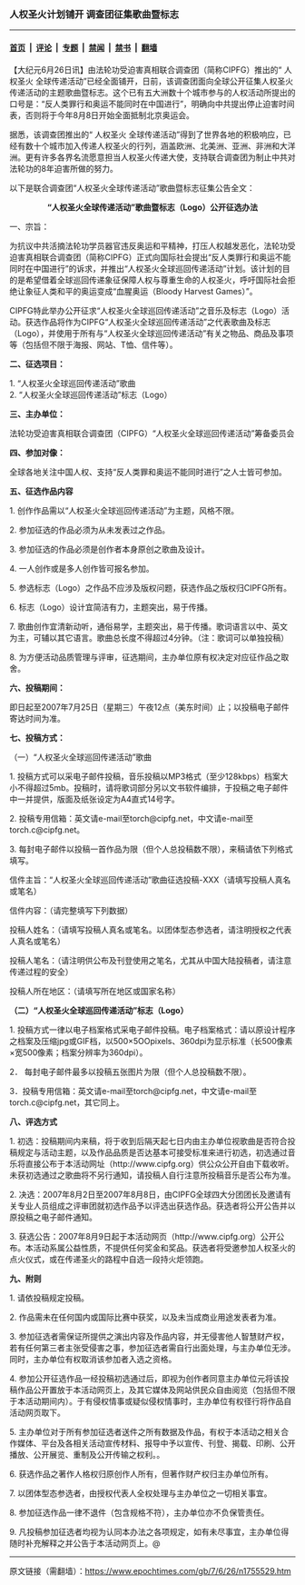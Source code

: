 ### 人权圣火计划铺开 调查团征集歌曲暨标志

---

#### [首页](../../../..?n1755529) &nbsp;|&nbsp; [评论](../../../../../epoch-comment?n1755529) &nbsp;|&nbsp; [专题](../../../../../epoch-special?n1755529) &nbsp;|&nbsp; [禁闻](../../../../../epoch-news?n1755529) &nbsp;|&nbsp; [禁书](../../../../../books?n1755529) &nbsp;|&nbsp; [翻墙](https://github.com/gfw-breaker/nogfw/blob/master/README.md?n1755529)


<div class="post_content" id="artbody" itemprop="articleBody">
 <!-- article content begin -->
 <p>
  【大纪元6月26日讯】由法轮功受迫害真相联合调查团（简称CIPFG）推出的“
  <ok href="https://www.epochtimes.com/gb/tag/%E4%BA%BA%E6%9D%83%E5%9C%A3%E7%81%AB.html">
   人权圣火
  </ok>
  全球传递活动”已经全面铺开，日前，该调查团面向全球公开征集人权圣火传递活动的主题歌曲暨标志。这个已有五大洲数十个城市参与的人权活动所提出的口号是：“反人类罪行和奥运不能同时在中国进行”，明确向中共提出停止迫害时间表，否则将于今年8月8日开始全面抵制北京奥运会。
 </p>
 <p>
  据悉，该调查团推出的“
  <ok href="https://www.epochtimes.com/gb/tag/%E4%BA%BA%E6%9D%83%E5%9C%A3%E7%81%AB.html">
   人权圣火
  </ok>
  全球传递活动”得到了世界各地的积极响应，已经有数十个城市加入传递人权圣火的行列，涵盖欧洲、北美洲、亚洲、非洲和大洋洲。更有许多各界名流愿意担当人权圣火传递大使，支持联合调查团为制止中共对法轮功的8年迫害所做的努力。
 </p>
 <p>
  以下是联合调查团“人权圣火全球传递活动”歌曲暨标志征集公告全文：
 </p>
 <p>
  <b>
   <center>
    “人权圣火全球传递活动”歌曲暨标志（Logo）公开征选办法
   </center>
  </b>
 </p>
 <p>
  一、宗旨：
 </p>
 <p>
  为抗议中共活摘法轮功学员器官违反奥运和平精神，打压人权越发恶化，法轮功受迫害真相联合调查团（简称CIPFG）正式向国际社会提出“反人类罪行和奥运不能同时在中国进行”的诉求，并推出“人权圣火全球巡回传递活动”计划。该计划的目的是希望借着全球巡回传递象征保障人权与尊重生命的人权圣火，呼吁国际社会拒绝让象征人类和平的奥运变成“血腥奥运（Bloody Harvest Games）”。
 </p>
 <p>
  CIPFG特此举办公开征求“人权圣火全球巡回传递活动”之音乐及标志（Logo）活动。获选作品将作为CIPFG“人权圣火全球巡回传递活动”之代表歌曲及标志（Logo），并使用于所有与“人权圣火全球巡回传递活动”有关之物品、商品及事项等（包括但不限于海报、网站、T恤、信件等）。
 </p>
 <p>
  <b>
   二、征选项目：
  </b>
 </p>
 <p>
  1. “人权圣火全球巡回传递活动”歌曲
  <br/>
  2. “人权圣火全球巡回传递活动”标志（Logo）
 </p>
 <p>
  <b>
   三、主办单位：
  </b>
 </p>
 <p>
  法轮功受迫害真相联合调查团（CIPFG）“人权圣火全球巡回传递活动”筹备委员会
 </p>
 <p>
  <b>
   四、参加对像：
  </b>
 </p>
 <p>
  全球各地关注中国人权、支持“反人类罪和奥运不能同时进行”之人士皆可参加。
 </p>
 <p>
  <b>
   五、征选作品内容
  </b>
 </p>
 <p>
  1. 创作作品需以“人权圣火全球巡回传递活动”为主题，风格不限。
 </p>
 <p>
  2. 参加征选的作品必须为从未发表过之作品。
 </p>
 <p>
  3. 参加征选的作品必须是创作者本身原创之歌曲及设计。
 </p>
 <p>
  4. 一人创作或是多人创作皆可报名参加。
 </p>
 <p>
  5. 参选标志（Logo）之作品不应涉及版权问题，获选作品之版权归CIPFG所有。
 </p>
 <p>
  6. 标志（Logo）设计宜简洁有力，主题突出，易于传播。
 </p>
 <p>
  7. 歌曲创作宜清新动听，通俗易学，主题突出，易于传播。歌词语言以中、英文为主，可辅以其它语言。歌曲总长度不得超过4分钟。（注：歌词可以单独投稿）
 </p>
 <p>
  8. 为方便活动品质管理与评审，征选期间，主办单位原有权决定对应征作品之取舍。
 </p>
 <p>
  <b>
   六、投稿期间：
  </b>
 </p>
 <p>
  即日起至2007年7月25日（星期三）午夜12点（美东时间）止；以投稿电子邮件寄达时间为准。
 </p>
 <p>
  <b>
   七、投稿方式：
  </b>
 </p>
 <p>
  （一）“人权圣火全球巡回传递活动”歌曲
 </p>
 <p>
  1. 投稿方式可以采电子邮件投稿，音乐投稿以MP3格式（至少128kbps）档案大小不得超过5mb。投稿时，请将歌词部分另以文书软件编排，于投稿之电子邮件中一并提供，版面及纸张设定为A4直式14号字。
 </p>
 <p>
  2. 投稿专用信箱：英文请e-mail至torch@cipfg.net，中文请e-mail至torch.c@cipfg.net。
 </p>
 <p>
  3. 每封电子邮件以投稿一首作品为限（但个人总投稿数不限），来稿请依下列格式填写。
 </p>
 <p>
  信件主旨：“人权圣火全球巡回传递活动”歌曲征选投稿-XXX（请填写投稿人真名或笔名）
 </p>
 <p>
  信件内容：（请完整填写下列数据）
 </p>
 <p>
  投稿人姓名：（请填写投稿人真名或笔名。以团体型态参选者，请注明授权之代表人真名或笔名）
 </p>
 <p>
  投稿人笔名：（请注明供公布及刊登使用之笔名，尤其从中国大陆投稿者，请注意传递过程的安全）
 </p>
 <p>
  投稿人所在地区：（请填写所在地区或国家名称）
 </p>
 <p>
  <b>
   （二）“人权圣火全球巡回传递活动”标志（Logo）
  </b>
 </p>
 <p>
  1. 投稿方式一律以电子档案格式采电子邮件投稿。电子档案格式：请以原设计程序之档案及压缩jpg或GIF档，以500×5OOpixels、360dpi为显示标准（长500像素×宽500像素；档案分辨率为360dpi）。
 </p>
 <p>
  2． 每封电子邮件最多以投稿五张图片为限（但个人总投稿数不限）。
 </p>
 <p>
  3．投稿专用信箱：英文请e-mail至torch@cipfg.net，中文请e-mail至torch.c@cipfg.net，其它同上。
 </p>
 <p>
  <b>
   八、评选方式
  </b>
 </p>
 <p>
  1. 初选：投稿期间内来稿，将于收到后隔天起七日内由主办单位视歌曲是否符合投稿规定与活动主题，以及作品品质是否达基本可接受标准来进行初选，初选通过音乐将直接公布于本活动网址（http://www.cipfg.org）供公众公开自由下载收听。未获初选通过之歌曲将不另行通知，请投稿人自行注意所投稿音乐是否公布为准。
 </p>
 <p>
  2. 决选：2007年8月2日至2007年8月8日，由CIPFG全球四大分团团长及邀请有关专业人员组成之评审团就初选作品予以评选出获选作品。获选者将公开公告并以原投稿之电子邮件通知。
 </p>
 <p>
  3. 获选公告：2007年8月9日起于本活动网页（http://www.cipfg.org）公开公布。本活动系属公益性质，不提供任何奖金和奖品。获选者将受邀参加人权圣火的点火仪式，或在传递圣火的路程中自选一段持火炬领跑。
 </p>
 <p>
  <b>
   九、附则
  </b>
 </p>
 <p>
  1. 请依投稿规定投稿。
 </p>
 <p>
  2. 作品需未在任何国内或国际比赛中获奖，以及未当成商业用途发表者为准。
 </p>
 <p>
  3. 参加征选者需保证所提供之演出内容及作品内容，并无侵害他人智慧财产权，若有任何第三者主张受侵害之事，参加征选者需自行出面处理，与主办单位无涉。同时，主办单位有权取消该参加者入选之资格。
 </p>
 <p>
  4. 参加公开征选作品一经投稿初选通过后，即视为创作者同意主办单位元将该投稿作品公开置放于本活动网页上，及其它媒体及网站供民众自由阅览（包括但不限于本活动期间内）。于有侵权情事或疑似侵权情事时，主办单位有权径行将作品自活动网页取下。
 </p>
 <p>
  5. 主办单位对于所有参加征选者送件之所有数据及作品，有权于本活动之相关合作媒体、平台及各相关活动宣传材料、报导中予以宣传、刊登、揭载、印刷、公开播放、公开展览、重制及公开传输之权利。。
 </p>
 <p>
  6. 获选作品之著作人格权归原创作人所有，但著作财产权归主办单位所有。
 </p>
 <p>
  7. 以团体型态参选者，由授权代表人全权处理与主办单位之一切相关事宜。
 </p>
 <p>
  8. 参加征选作品一律不退件（包含规格不符），主办单位亦不负保管责任。
 </p>
 <p>
  9. 凡投稿参加征选者均视为认同本办法之各项规定，如有未尽事宜，主办单位得随时补充解释之并公告于本活动网页上。@
  <font color="#ffffff">
   (http://www.dajiyuan.com)
  </font>
 </p>
 <!-- article content end -->
 <div id="below_article_ad">
 </div>
</div>


---

原文链接（需翻墙）：https://www.epochtimes.com/gb/7/6/26/n1755529.htm